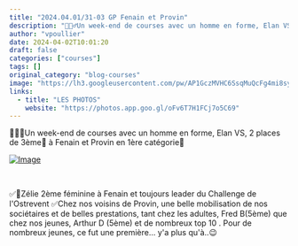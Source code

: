 ```yaml
---
title: "2024.04.01/31-03 GP Fenain et Provin"
description: "🏁🚴‍♂️Un week-end de courses avec un homme en forme, Elan VS, 2 places de 3ème🥉 à Fenain et Provin en 1ère catégorie💪"
author: "vpoullier"
date: 2024-04-02T10:01:20
draft: false
categories: ["courses"]
tags: []
original_category: "blog-courses"
image: "https://lh3.googleusercontent.com/pw/AP1GczMVHC6SsqMuQcFg4mi8syoy3qcM3NghlCWWy0fWrViZL4zpdCk1cSUxyty4M6i-T0k1Idjf09Rn21QRSVoaFj0a31foLAYFdu2iXBRcPVO5g-nF73k1_gqw2abw3RstwHUnPLJIAuHV2MWuB4UTP8UqfA=w1260-h945-s-no-gm?authuser=0"
links:
  - title: "LES PHOTOS"
    website: "https://photos.app.goo.gl/oFv6T7H1FCj7o5C69"
---
```


🏁🚴‍♂️Un week-end de courses avec un homme en forme, Elan VS, 2 places de 3ème🥉 à Fenain et Provin en 1ère catégorie💪

<!--more-->

[![Image](https://lh3.googleusercontent.com/pw/AP1GczMVHC6SsqMuQcFg4mi8syoy3qcM3NghlCWWy0fWrViZL4zpdCk1cSUxyty4M6i-T0k1Idjf09Rn21QRSVoaFj0a31foLAYFdu2iXBRcPVO5g-nF73k1_gqw2abw3RstwHUnPLJIAuHV2MWuB4UTP8UqfA=w1260-h945-s-no-gm?authuser=0)](https://lh3.googleusercontent.com/pw/AP1GczMVHC6SsqMuQcFg4mi8syoy3qcM3NghlCWWy0fWrViZL4zpdCk1cSUxyty4M6i-T0k1Idjf09Rn21QRSVoaFj0a31foLAYFdu2iXBRcPVO5g-nF73k1_gqw2abw3RstwHUnPLJIAuHV2MWuB4UTP8UqfA=w1260-h945-s-no-gm?authuser=0)

&nbsp;

✅🥈Zélie 2ème féminine à Fenain et toujours leader du Challenge de l'Ostrevent
✅Chez nos voisins de Provin, une belle mobilisation de nos sociétaires et de belles prestations, tant chez les adultes, Fred B(5ème) que chez nos jeunes, Arthur D (5ème) et de nombreux top 10 .
Pour de nombreux jeunes, ce fut une première... y'a plus qu'à..😉